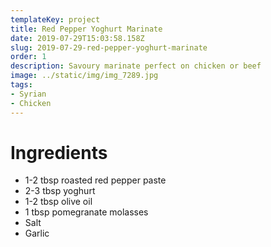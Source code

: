 ```yaml
---
templateKey: project
title: Red Pepper Yoghurt Marinate
date: 2019-07-29T15:03:58.158Z
slug: 2019-07-29-red-pepper-yoghurt-marinate
order: 1
description: Savoury marinate perfect on chicken or beef
image: ../static/img/img_7289.jpg
tags:
- Syrian
- Chicken
---
```


# Ingredients

- 1-2 tbsp roasted red pepper paste
- 2-3 tbsp yoghurt
- 1-2 tbsp olive oil
- 1 tbsp pomegranate molasses
- Salt
- Garlic

